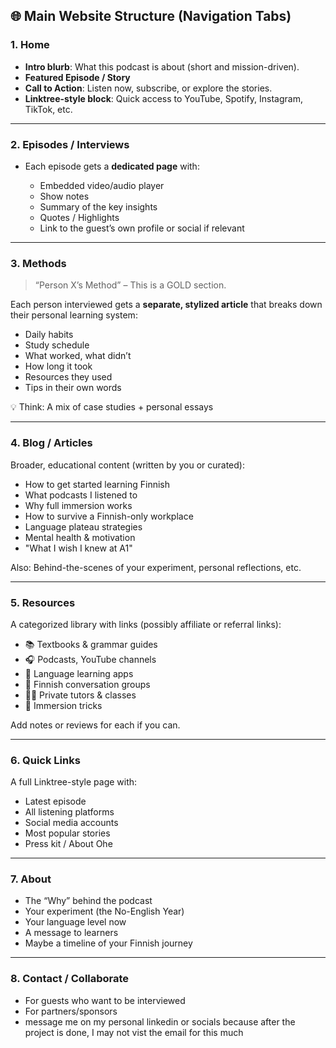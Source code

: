 ## 🌐 **Main Website Structure (Navigation Tabs)**

### 1. **Home**

- **Intro blurb**: What this podcast is about (short and mission-driven).
- **Featured Episode / Story**
- **Call to Action**: Listen now, subscribe, or explore the stories.
- **Linktree-style block**: Quick access to YouTube, Spotify, Instagram, TikTok, etc.

---

### 2. **Episodes / Interviews**

- Each episode gets a **dedicated page** with:

  - Embedded video/audio player
  - Show notes
  - Summary of the key insights
  - Quotes / Highlights
  - Link to the guest’s own profile or social if relevant

---

### 3. **Methods**

> “Person X’s Method” – This is a GOLD section.

Each person interviewed gets a **separate, stylized article** that breaks down their personal learning system:

- Daily habits
- Study schedule
- What worked, what didn’t
- How long it took
- Resources they used
- Tips in their own words

💡 Think: A mix of case studies + personal essays

---

### 4. **Blog / Articles**

Broader, educational content (written by you or curated):

- How to get started learning Finnish
- What podcasts I listened to
- Why full immersion works
- How to survive a Finnish-only workplace
- Language plateau strategies
- Mental health & motivation
- "What I wish I knew at A1"

Also: Behind-the-scenes of your experiment, personal reflections, etc.

---

### 5. **Resources**

A categorized library with links (possibly affiliate or referral links):

- 📚 Textbooks & grammar guides
- 🎧 Podcasts, YouTube channels
- 📱 Language learning apps
- 💬 Finnish conversation groups
- 🧑‍🏫 Private tutors & classes
- 🧠 Immersion tricks

Add notes or reviews for each if you can.

---

### 6. **Quick Links**

A full Linktree-style page with:

- Latest episode
- All listening platforms
- Social media accounts
- Most popular stories
- Press kit / About Ohe

---

### 7. **About**

- The “Why” behind the podcast
- Your experiment (the No-English Year)
- Your language level now
- A message to learners
- Maybe a timeline of your Finnish journey

---

### 8. **Contact / Collaborate**

- For guests who want to be interviewed
- For partners/sponsors
- message me on my personal linkedin or socials because after the project is done, I may not vist the email for this much
